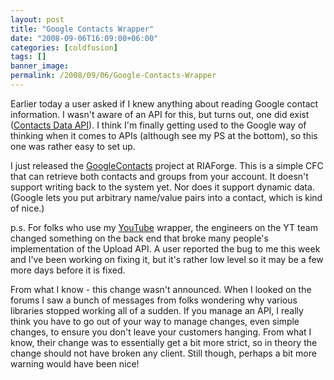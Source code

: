 ```yaml
---
layout: post
title: "Google Contacts Wrapper"
date: "2008-09-06T16:09:00+06:00"
categories: [coldfusion]
tags: []
banner_image: 
permalink: /2008/09/06/Google-Contacts-Wrapper
---
```


Earlier today a user asked if I knew anything about reading Google contact information. I wasn't aware of an API for this, but turns out, one did exist (<a href="http://code.google.com/apis/contacts/">Contacts Data API</a>). I think I'm finally getting used to the Google way of thinking when it comes to APIs (although see my PS at the bottom), so this one was rather easy to set up. 

I just released the <a href="http://googlecontacts.riaforge.org/">GoogleContacts</a> project at RIAForge. This is a simple CFC that can retrieve both contacts and groups from your account. It doesn't support writing back to the system yet. Nor does it support dynamic data. (Google lets you put arbitrary name/value pairs into a contact, which is kind of nice.) 

p.s. For folks who use my <a href="http://youtubecfc.riaforge.org/">YouTube</a> wrapper, the engineers on the YT team changed something on the back end that broke many people's implementation of the Upload API. A user reported the bug to me this week and I've been working on fixing it, but it's rather low level so it may be a few more days before it is fixed.

From what I know - this change wasn't announced. When I looked on the forums I saw a bunch of messages from folks wondering why various libraries stopped working all of a sudden. If you manage an API, I really think you have to go out of your way to manage changes, even simple changes, to ensure you don't leave your customers hanging. From what I know, their change was to essentially get a bit more strict, so in theory the change should not have broken any client. Still though, perhaps a bit more warning would have been nice!